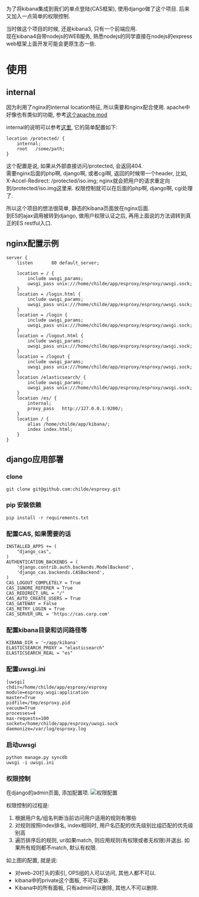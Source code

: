 为了将kibana集成到我们的单点登陆(CAS框架), 使用django做了这个项目. 后来又加入一点简单的权限控制.

当时做这个项目的时候, 还是kibana3, 只有一个前端应用.  
现在kibana4自带nodejs的WEB服务, 熟悉nodejs的同学直接在nodejs的express web框架上面开发可能会更原生态一些.

# 使用

## internal
因为利用了nginx的internal location特征, 所以需要和nginx配合使用.  apache中好像也有类似的功能, 参考[这个apache mod](https://tn123.org/mod_xsendfile/)

internal的说明可以参考[这里](https://www.nginx.com/resources/wiki/start/topics/examples/xsendfile/), 它的简单配置如下:
  
	location /protected/ {
		internal;
		root   /some/path;
	}
这个配置是说, 如果从外部直接访问/protected, 会返回404.   
需要nginx后面的php啊, django啊, 或者cgi啊, 返回的时候带一个header, 比如, X-Accel-Redirect: /protected/iso.img;  nginx就会把用户的请求重定向到/protected/iso.img这里来.  权限控制就可以在后面的php啊, django啊, cgi处理了.


所以这个项目的想法很简单, 静态的kibana页面放在nginx后面.   
到ES的ajax调用被转到django, 做用户权限认证之后, 再用上面说的方法调转到真正的ES restful入口.

## nginx配置示例

```
server {
    listen       80 default_server;

    location = / {
        include uwsgi_params;
        uwsgi_pass unix:///home/childe/app/esproxy/esproxy/uwsgi.sock;
    }
    location = /login.html {
        include uwsgi_params;
        uwsgi_pass unix:///home/childe/app/esproxy/esproxy/uwsgi.sock;
    }
    location = /login {
        include uwsgi_params;
        uwsgi_pass unix:///home/childe/app/esproxy/esproxy/uwsgi.sock;
    }
    location = /logout.html {
        include uwsgi_params;
        uwsgi_pass unix:///home/childe/app/esproxy/esproxy/uwsgi.sock;
    }
    location = /logout {
        include uwsgi_params;
        uwsgi_pass unix:///home/childe/app/esproxy/esproxy/uwsgi.sock;
    }
    location /elasticsearch/ {
        include uwsgi_params;
        uwsgi_pass unix:///home/childe/app/esproxy/esproxy/uwsgi.sock;
    }
    location /es/ {
        internal;
        proxy_pass   http://127.0.0.1:9200/;
    }
    location / {
        alias /home/childe/app/kibana/;
        index index.html;
    }
}
```

## django应用部署


### clone

	git clone git@github.com:childe/esproxy.git

### pip 安装依赖

    pip install -r requirements.txt

### 配置CAS, 如果需要的话

	INSTALLED_APPS += (
	    "django_cas",
	)
	AUTHENTICATION_BACKENDS = (
	    'django.contrib.auth.backends.ModelBackend',
	    'django_cas.backends.CASBackend',
	)
	CAS_LOGOUT_COMPLETELY = True
	CAS_IGNORE_REFERER = True
	CAS_REDIRECT_URL = "/"
	CAS_AUTO_CREATE_USERS = True
	CAS_GATEWAY = False
	CAS_RETRY_LOGIN = True
	CAS_SERVER_URL = 'https://cas.corp.com'

### 配置kibana目录和访问路径等

	KIBANA_DIR = '~/app/kibana'
	ELASTICSEARCH_PROXY = "elasticsearch"
	ELASTICSEARCH_REAL = "es"


### 配置uwsgi.ini

	[uwsgi]
	chdir=/home/childe/app/esproxy/esproxy
	module=esproxy.wsgi:application
	master=True
	pidfile=/tmp/esproxy.pid
	vacuum=True
	processes=4
	max-requests=100
	socket=/home/childe/app/esproxy/uwsgi.sock
	daemonize=/var/log/esproxy.log

### 启动uwsgi

    python manage.py syncdb
    uwsgi -i uwsgi.ini


### 权限控制
	
在django的admin页面, 添加配置项.
![权限配置](https://raw.githubusercontent.com/childe/esproxy/master/auth_config.png)

权限控制的过程是:

1. 根据用户名/组名判断当前访问用户适用的规则有哪些
2. 对规则按照index排名, index相同时, 用户名匹配的优先级别比组匹配的优先级别高
3. 遍历排序后的规则, uri如果match, 则应用规则(有权限或者无权限)并退出. 如果所有规则都不match, 默认有权限.

如上图的配置, 就是说:

- 对web-20打头的索引, OPS组的人可以访问, 其他人都不可以.
- kibana中的private这个面板, 不可以更新.
- Kibana中的所有面板, 只有admin可以删除, 其他人不可以删除.
